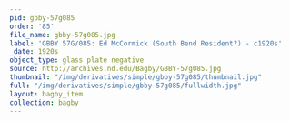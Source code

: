 ```yaml
---
pid: gbby-57g085
order: '85'
file_name: gbby-57g085.jpg
label: 'GBBY 57G/085: Ed McCormick (South Bend Resident?) - c1920s'
_date: 1920s
object_type: glass plate negative
source: http://archives.nd.edu/Bagby/GBBY-57g085.jpg
thumbnail: "/img/derivatives/simple/gbby-57g085/thumbnail.jpg"
full: "/img/derivatives/simple/gbby-57g085/fullwidth.jpg"
layout: bagby_item
collection: bagby
---
```

